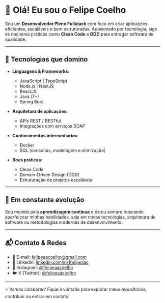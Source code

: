 # 👋 Olá! Eu sou o Felipe Coelho

Sou um **Desenvolvedor Pleno Fullstack** com foco em criar aplicações eficientes, escaláveis e bem estruturadas. Apaixonado por tecnologia, sigo as melhores práticas como **Clean Code** e **DDD** para entregar software de qualidade.

---

## 🧠 Tecnologias que domino

- **Linguagens & Frameworks:**
  - JavaScript | TypeScript
  - Node.js | NestJS
  - ReactJS
  - Java (7+)
  - Spring Boot

- **Arquitetura de aplicações:**
  - APIs REST / RESTful
  - Integrações com serviços SOAP

- **Conhecimentos intermediários:**
  - Docker
  - SQL (consultas, modelagem e otimização)

- **Boas práticas:**
  - Clean Code
  - Domain-Driven Design (DDD)
  - Estruturação de projetos escaláveis

---

## 🚀 Em constante evolução

Sou movido pela **aprendizagem contínua** e estou sempre buscando aperfeiçoar minhas habilidades, seja em novas tecnologias, arquitetura de software ou metodologias modernas de desenvolvimento.

---

## 📬 Contato & Redes

- 📧 E-mail: [felipeaacoelho@gmail.com](mailto:felipeaacoelho@gmail.com)
- 💼 LinkedIn: [linkedin.com/in/1felipeaac](https://www.linkedin.com/in/1felipeaac)
- 📸 Instagram: [@felipeaacoelho](https://www.instagram.com/felipeaacoelho)
- 🐦 X (Twitter): [@felipeaacoelho](https://twitter.com/felipeaacoelho)

---

⭐ Vamos colaborar? Fique à vontade para explorar meus repositórios, contribuir ou entrar em contato!
